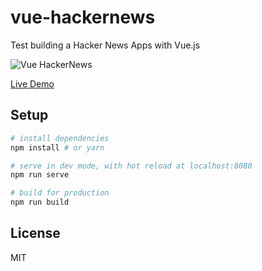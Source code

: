 # vue-hackernews

Test building a Hacker News Apps with Vue.js

![Vue HackerNews](https://repository-images.githubusercontent.com/210501221/a6758800-5880-11ea-8301-25b289bf5cf3)

[Live Demo](https://vue-hackernews.asumranphan.now.sh)

## Setup

``` bash
# install dependencies
npm install # or yarn

# serve in dev mode, with hot reload at localhost:8080
npm run serve

# build for production
npm run build
```

## License

MIT
